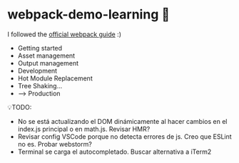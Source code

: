 # webpack-demo-learning 📙

I followed the [official webpack guide](https://webpack.js.org/guides/) :)

- Getting started
- Asset management
- Output management
- Development
- Hot Module Replacement
- Tree Shaking...
- --> Production

💡TODO:

- No se está actualizando el DOM dinámicamente al hacer cambios en el index.js principal o en math.js. Revisar HMR?
- Revisar config VSCode porque no detecta errores de js. Creo que ESLint no es. Probar webstorm?
- Terminal se carga el autocompletado. Buscar alternativa a iTerm2
